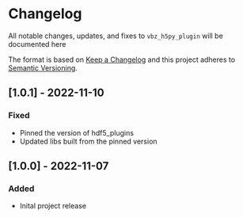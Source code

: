 # Changelog
All notable changes, updates, and fixes to `vbz_h5py_plugin` will be documented here

The format is based on [Keep a Changelog](http://keepachangelog.com/en/1.0.0/)
and this project adheres to [Semantic Versioning](https://semver.org/spec/v2.0.0.html).

## [1.0.1] - 2022-11-10
### Fixed
- Pinned the version of hdf5_plugins
- Updated libs built from the pinned version

## [1.0.0] - 2022-11-07
### Added
- Inital project release
